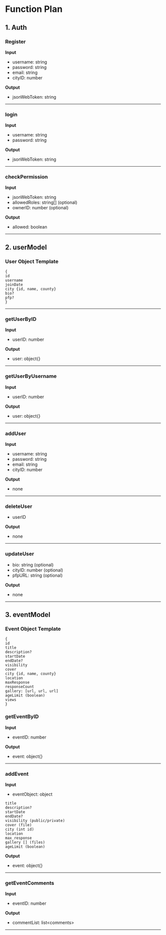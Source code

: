 # Function Plan
## 1. Auth
### Register
**Input**
- username: string
- password: string
- email: string
- cityID: number

**Output**
- jsonWebToken: string
___
### login
**Input**
- username: string
- password: string

**Output**
- jsonWebToken: string
___
### checkPermission
**Input**
- jsonWebToken: string
- allowedRoles: string[] (optional)
- ownerID: number (optional)

**Output**
- allowed: boolean
___
## 2. userModel
### User Object Template
```
{
id
username
joinDate
city {id, name, county}
bio?
pfp?
}
```
___
### getUserByID
**Input**
- userID: number

**Output**
- user: object{}
___
### getUserByUsername
**Input**
- userID: number

**Output**
- user: object{}
___
### addUser
**Input**
- username: string
- password: string
- email: string
- cityID: number

**Output**
- none
___
### deleteUser
- userID

**Output**
- none
___
### updateUser
- bio: string (optional)
- cityID: number (optional)
- pfpURL: string (optional)

**Output**
- none
___
## 3. eventModel
### Event Object Template
```
{
id
title
description?
startDate
endDate?
visibility
cover
city {id, name, county}
location
maxResponse
responseCount
gallery: [url, url, url]
ageLimit (boolean)
views
}
```
### getEventByID
**Input**
- eventID: number

**Output**
- event: object{}
___
### addEvent
**Input**
- eventObject: object
```
title
description?
startDate
endDate?
visibility (public/private)
cover (file)
city (int id)
location
max_response
gallery [] (files)
ageLimit (boolean)
```

**Output**
- event: object{}
___
### getEventComments
**Input**
- eventID: number

**Output**
- commentList: list\<comments>
___